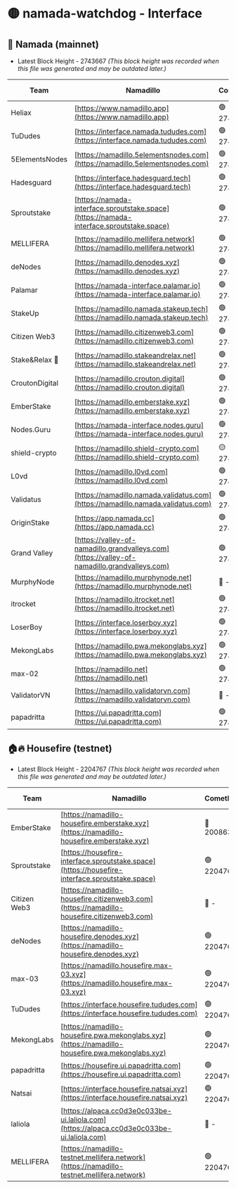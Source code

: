 # 🟡 namada-watchdog - Interface

## 🚀 Namada (mainnet)
- Latest Block Height - 2743667 *(This block height was recorded when this file was generated and may be outdated later.)*

| Team | Namadillo | CometBFT | Indexer | MASP Indexer |
|-|-|-|-|-|
| Heliax | [https://www.namadillo.app](https://www.namadillo.app) | 🟢 2743650 | 🟢 2743650 | 🟢 2743650 |
| TuDudes | [https://interface.namada.tududes.com](https://interface.namada.tududes.com) | 🟢 2743651 | 🟢 2743651 | 🟢 2743651 |
| 5ElementsNodes | [https://namadillo.5elementsnodes.com](https://namadillo.5elementsnodes.com) | 🟢 2743651 | 🟢 2743651 | 🟢 2743651 |
| Hadesguard | [https://interface.hadesguard.tech](https://interface.hadesguard.tech) | 🟢 2743652 | 🟢 2743652 | 🟢 2743651 |
| Sproutstake | [https://namada-interface.sproutstake.space](https://namada-interface.sproutstake.space) | 🟢 2743652 | 🟢 2743652 | 🟢 2743652 |
| MELLIFERA | [https://namadillo.mellifera.network](https://namadillo.mellifera.network) | 🟢 2743653 | 🟢 2743653 | 🟢 2743653 |
| deNodes | [https://namadillo.denodes.xyz](https://namadillo.denodes.xyz) | 🟢 2743654 | 🟢 2743654 | 🟢 2743654 |
| Palamar | [https://namada-interface.palamar.io](https://namada-interface.palamar.io) | 🟢 2743654 | 🟢 2743654 | 🟢 2743654 |
| StakeUp | [https://namadillo.namada.stakeup.tech](https://namadillo.namada.stakeup.tech) | 🟢 2743655 | 🟢 2743655 | 🟢 2743655 |
| Citizen Web3 | [https://namadillo.citizenweb3.com](https://namadillo.citizenweb3.com) | 🟢 2743656 | 🟢 2743655 | 🟢 2743655 |
| Stake&Relax 🦥 | [https://namadillo.stakeandrelax.net](https://namadillo.stakeandrelax.net) | 🟢 2743656 | 🟢 2743656 | 🟢 2743656 |
| CroutonDigital | [https://namadillo.crouton.digital](https://namadillo.crouton.digital) | 🟢 2743657 | 🟢 2743657 | 🟢 2743656 |
| EmberStake | [https://namadillo.emberstake.xyz](https://namadillo.emberstake.xyz) | 🟢 2743657 | 🟢 2743657 | 🟢 2743657 |
| Nodes.Guru | [https://namada-interface.nodes.guru](https://namada-interface.nodes.guru) | 🟢 2743657 | 🟢 2743657 | 🟢 2743657 |
| shield-crypto | [https://namadillo.shield-crypto.com](https://namadillo.shield-crypto.com) | 🟡 2743561 | 🟡 2743512 | 🟡 2743560 |
| L0vd | [https://namadillo.l0vd.com](https://namadillo.l0vd.com) | 🟢 2743659 | 🟢 2743659 | 🟢 2743659 |
| Validatus | [https://namadillo.namada.validatus.com](https://namadillo.namada.validatus.com) | 🟢 2743660 | 🟢 2743660 | 🟢 2743660 |
| OriginStake | [https://app.namada.cc](https://app.namada.cc) | 🟢 2743660 | 🟢 2743660 | 🟢 2743660 |
| Grand Valley | [https://valley-of-namadillo.grandvalleys.com](https://valley-of-namadillo.grandvalleys.com) | 🟢 2743660 | 🟢 2743660 | 🟢 2743661 |
| MurphyNode | [https://namadillo.murphynode.net](https://namadillo.murphynode.net) | 🔴 - | 🔴 - | 🔴 - |
| itrocket | [https://namadillo.itrocket.net](https://namadillo.itrocket.net) | 🟢 2743663 | 🟢 2743663 | 🟢 2743663 |
| LoserBoy | [https://interface.loserboy.xyz](https://interface.loserboy.xyz) | 🟢 2743664 | 🟢 2743664 | 🟢 2743664 |
| MekongLabs | [https://namadillo.pwa.mekonglabs.xyz](https://namadillo.pwa.mekonglabs.xyz) | 🟢 2743665 | 🟢 2743664 | 🟢 2743665 |
| max-02 | [https://namadillo.net](https://namadillo.net) | 🟢 2743665 | 🟢 2743665 | 🟢 2743665 |
| ValidatorVN | [https://namadillo.validatorvn.com](https://namadillo.validatorvn.com) | 🔴 - | 🔴 - | 🔴 - |
| papadritta | [https://ui.papadritta.com](https://ui.papadritta.com) | 🟢 2743667 | 🟢 2743667 | 🟢 2743667 |

## 🏠🔥 Housefire (testnet)
- Latest Block Height - 2204767 *(This block height was recorded when this file was generated and may be outdated later.)*

| Team | Namadillo | CometBFT | Indexer | MASP Indexer |
|-|-|-|-|-|
| EmberStake | [https://namadillo-housefire.emberstake.xyz](https://namadillo-housefire.emberstake.xyz) | 🔴 2008636 | 🔴 - | 🔴 - |
| Sproutstake | [https://housefire-interface.sproutstake.space](https://housefire-interface.sproutstake.space) | 🟢 2204761 | 🟢 2204761 | 🟢 2204761 |
| Citizen Web3 | [https://namadillo-housefire.citizenweb3.com](https://namadillo-housefire.citizenweb3.com) | 🔴 - | 🟢 2204762 | 🟢 2204762 |
| deNodes | [https://namadillo-housefire.denodes.xyz](https://namadillo-housefire.denodes.xyz) | 🟢 2204763 | 🟢 2204763 | 🟢 2204763 |
| max-03 | [https://namadillo.housefire.max-03.xyz](https://namadillo.housefire.max-03.xyz) | 🟢 2204763 | 🔴 2167206 | 🟢 2204763 |
| TuDudes | [https://interface.housefire.tududes.com](https://interface.housefire.tududes.com) | 🟢 2204764 | 🟢 2204764 | 🟢 2204764 |
| MekongLabs | [https://namadillo-housefire.pwa.mekonglabs.xyz](https://namadillo-housefire.pwa.mekonglabs.xyz) | 🟢 2204764 | 🟢 2204764 | 🟢 2204764 |
| papadritta | [https://housefire.ui.papadritta.com](https://housefire.ui.papadritta.com) | 🟢 2204764 | 🟢 2204764 | 🟢 2204764 |
| Natsai | [https://interface.housefire.natsai.xyz](https://interface.housefire.natsai.xyz) | 🟢 2204765 | 🟢 2204765 | 🟢 2204765 |
| laliola | [https://alpaca.cc0d3e0c033be-ui.laliola.com](https://alpaca.cc0d3e0c033be-ui.laliola.com) | 🔴 - | 🔴 - | 🔴 - |
| MELLIFERA | [https://namadillo-testnet.mellifera.network](https://namadillo-testnet.mellifera.network) | 🟢 2204767 | 🟢 2204767 | 🟢 2204767 |

